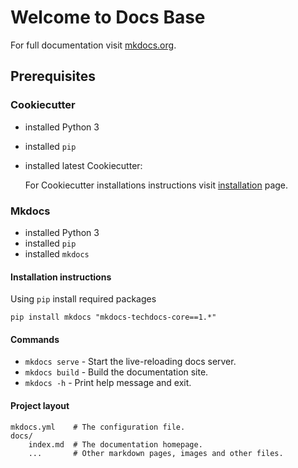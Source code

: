 # Welcome to Docs Base



For full documentation visit [mkdocs.org](https://www.mkdocs.org).

## Prerequisites

### Cookiecutter

- installed Python 3
- installed `pip`
- installed latest Cookiecutter:
  
    For Cookiecutter installations instructions visit [installation](https://cookiecutter.readthedocs.io/en/stable/installation.html) page.




### Mkdocs

- installed Python 3
- installed `pip`
- installed `mkdocs`

#### Installation instructions

Using `pip` install required packages

```
pip install mkdocs "mkdocs-techdocs-core==1.*"
```

#### Commands

* `mkdocs serve` - Start the live-reloading docs server.
* `mkdocs build` - Build the documentation site.
* `mkdocs -h` - Print help message and exit.

#### Project layout

    mkdocs.yml    # The configuration file.
    docs/
        index.md  # The documentation homepage.
        ...       # Other markdown pages, images and other files.
